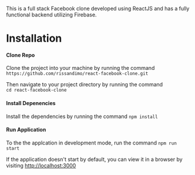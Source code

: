This is a full stack Facebook clone developed using ReactJS and has a fully functional backend utilizing Firebase.

# Installation

#### Clone Repo
Clone the project into your machine by running the command  
`https://github.com/rissandimo/react-facebook-clone.git`
  
Then navigate to your project directory by running the command  
`cd react-facebook-clone`
  
#### Install Depenencies
Install the dependencies by running the command
`npm install`
  
#### Run Application

To the the applcation in development mode, run the command
`npm run start`

If the application doesn't start by default, you can view it in a browser by visiting [http://localhost:3000](http://localhost:3000)
